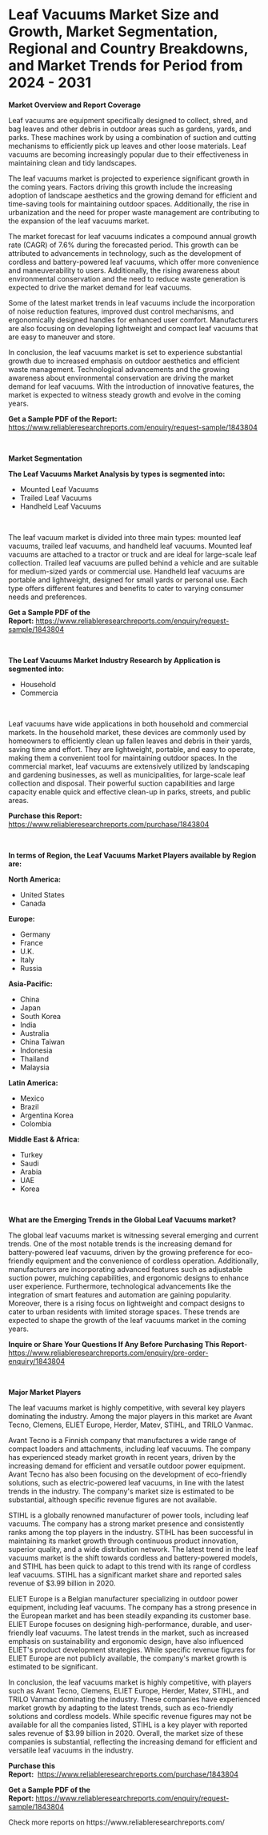<p><h1>Leaf Vacuums Market Size and Growth, Market Segmentation, Regional and Country Breakdowns, and Market Trends for Period from 2024 -  2031</h1></p><p><strong>Market Overview and Report Coverage</strong></p>
<p><p>Leaf vacuums are equipment specifically designed to collect, shred, and bag leaves and other debris in outdoor areas such as gardens, yards, and parks. These machines work by using a combination of suction and cutting mechanisms to efficiently pick up leaves and other loose materials. Leaf vacuums are becoming increasingly popular due to their effectiveness in maintaining clean and tidy landscapes.</p><p>The leaf vacuums market is projected to experience significant growth in the coming years. Factors driving this growth include the increasing adoption of landscape aesthetics and the growing demand for efficient and time-saving tools for maintaining outdoor spaces. Additionally, the rise in urbanization and the need for proper waste management are contributing to the expansion of the leaf vacuums market.</p><p>The market forecast for leaf vacuums indicates a compound annual growth rate (CAGR) of 7.6% during the forecasted period. This growth can be attributed to advancements in technology, such as the development of cordless and battery-powered leaf vacuums, which offer more convenience and maneuverability to users. Additionally, the rising awareness about environmental conservation and the need to reduce waste generation is expected to drive the market demand for leaf vacuums.</p><p>Some of the latest market trends in leaf vacuums include the incorporation of noise reduction features, improved dust control mechanisms, and ergonomically designed handles for enhanced user comfort. Manufacturers are also focusing on developing lightweight and compact leaf vacuums that are easy to maneuver and store.</p><p>In conclusion, the leaf vacuums market is set to experience substantial growth due to increased emphasis on outdoor aesthetics and efficient waste management. Technological advancements and the growing awareness about environmental conservation are driving the market demand for leaf vacuums. With the introduction of innovative features, the market is expected to witness steady growth and evolve in the coming years.</p></p>
<p><strong>Get a Sample PDF of the Report:</strong> <a href="https://www.reliableresearchreports.com/enquiry/request-sample/1843804">https://www.reliableresearchreports.com/enquiry/request-sample/1843804</a></p>
<p>&nbsp;</p>
<p><strong>Market Segmentation</strong></p>
<p><strong>The Leaf Vacuums Market Analysis by types is segmented into:</strong></p>
<p><ul><li>Mounted Leaf Vacuums</li><li>Trailed Leaf Vacuums</li><li>Handheld Leaf Vacuums</li></ul></p>
<p>&nbsp;</p>
<p><p>The leaf vacuum market is divided into three main types: mounted leaf vacuums, trailed leaf vacuums, and handheld leaf vacuums. Mounted leaf vacuums are attached to a tractor or truck and are ideal for large-scale leaf collection. Trailed leaf vacuums are pulled behind a vehicle and are suitable for medium-sized yards or commercial use. Handheld leaf vacuums are portable and lightweight, designed for small yards or personal use. Each type offers different features and benefits to cater to varying consumer needs and preferences.</p></p>
<p><strong>Get a Sample PDF of the Report:</strong>&nbsp;<a href="https://www.reliableresearchreports.com/enquiry/request-sample/1843804">https://www.reliableresearchreports.com/enquiry/request-sample/1843804</a></p>
<p>&nbsp;</p>
<p><strong>The Leaf Vacuums Market Industry Research by Application is segmented into:</strong></p>
<p><ul><li>Household</li><li>Commercia</li></ul></p>
<p>&nbsp;</p>
<p><p>Leaf vacuums have wide applications in both household and commercial markets. In the household market, these devices are commonly used by homeowners to efficiently clean up fallen leaves and debris in their yards, saving time and effort. They are lightweight, portable, and easy to operate, making them a convenient tool for maintaining outdoor spaces. In the commercial market, leaf vacuums are extensively utilized by landscaping and gardening businesses, as well as municipalities, for large-scale leaf collection and disposal. Their powerful suction capabilities and large capacity enable quick and effective clean-up in parks, streets, and public areas.</p></p>
<p><strong>Purchase this Report:</strong>&nbsp; <a href="https://www.reliableresearchreports.com/purchase/1843804">https://www.reliableresearchreports.com/purchase/1843804</a></p>
<p>&nbsp;</p>
<p><strong>In terms of Region, the Leaf Vacuums Market Players available by Region are:</strong></p>
<p>
    <p> <strong> North America: </strong>
        <ul>
            <li>United States</li>
            <li>Canada</li>
        </ul>
        </p> 
    <p> <strong> Europe: </strong>
        <ul>
            <li>Germany</li>
            <li>France</li>
            <li>U.K.</li>
            <li>Italy</li>
            <li>Russia</li>
        </ul>
        </p> 
    <p> <strong> Asia-Pacific: </strong>
        <ul>
            <li>China</li>
            <li>Japan</li>
            <li>South Korea</li>
            <li>India</li>
            <li>Australia</li>
            <li>China Taiwan</li>
            <li>Indonesia</li>
            <li>Thailand</li>
            <li>Malaysia</li>
        </ul>
        </p> 
    <p> <strong> Latin America: </strong>
        <ul>
            <li>Mexico</li>
            <li>Brazil</li>
            <li>Argentina Korea</li>
            <li>Colombia</li>
        </ul>
        </p> 
    <p> <strong> Middle East & Africa: </strong>
        <ul>
            <li>Turkey</li>
            <li>Saudi</li>
            <li>Arabia</li>
            <li>UAE</li>
            <li>Korea</li>
        </ul>
    </p>
    </p>
<p>&nbsp;</p>
<p><strong>What are the Emerging Trends in the Global Leaf Vacuums market?</strong></p>
<p><p>The global leaf vacuums market is witnessing several emerging and current trends. One of the most notable trends is the increasing demand for battery-powered leaf vacuums, driven by the growing preference for eco-friendly equipment and the convenience of cordless operation. Additionally, manufacturers are incorporating advanced features such as adjustable suction power, mulching capabilities, and ergonomic designs to enhance user experience. Furthermore, technological advancements like the integration of smart features and automation are gaining popularity. Moreover, there is a rising focus on lightweight and compact designs to cater to urban residents with limited storage spaces. These trends are expected to shape the growth of the leaf vacuums market in the coming years.</p></p>
<p><strong>Inquire or Share Your Questions If Any Before Purchasing This Report</strong>- <a href="https://www.reliableresearchreports.com/enquiry/pre-order-enquiry/1843804">https://www.reliableresearchreports.com/enquiry/pre-order-enquiry/1843804</a></p>
<p>&nbsp;</p>
<p><strong>Major Market Players</strong></p>
<p><p>The leaf vacuums market is highly competitive, with several key players dominating the industry. Among the major players in this market are Avant Tecno, Clemens, ELIET Europe, Herder, Matev, STIHL, and TRILO Vanmac. </p><p>Avant Tecno is a Finnish company that manufactures a wide range of compact loaders and attachments, including leaf vacuums. The company has experienced steady market growth in recent years, driven by the increasing demand for efficient and versatile outdoor power equipment. Avant Tecno has also been focusing on the development of eco-friendly solutions, such as electric-powered leaf vacuums, in line with the latest trends in the industry. The company's market size is estimated to be substantial, although specific revenue figures are not available.</p><p>STIHL is a globally renowned manufacturer of power tools, including leaf vacuums. The company has a strong market presence and consistently ranks among the top players in the industry. STIHL has been successful in maintaining its market growth through continuous product innovation, superior quality, and a wide distribution network. The latest trend in the leaf vacuums market is the shift towards cordless and battery-powered models, and STIHL has been quick to adapt to this trend with its range of cordless leaf vacuums. STIHL has a significant market share and reported sales revenue of $3.99 billion in 2020.</p><p>ELIET Europe is a Belgian manufacturer specializing in outdoor power equipment, including leaf vacuums. The company has a strong presence in the European market and has been steadily expanding its customer base. ELIET Europe focuses on designing high-performance, durable, and user-friendly leaf vacuums. The latest trends in the market, such as increased emphasis on sustainability and ergonomic design, have also influenced ELIET's product development strategies. While specific revenue figures for ELIET Europe are not publicly available, the company's market growth is estimated to be significant.</p><p>In conclusion, the leaf vacuums market is highly competitive, with players such as Avant Tecno, Clemens, ELIET Europe, Herder, Matev, STIHL, and TRILO Vanmac dominating the industry. These companies have experienced market growth by adapting to the latest trends, such as eco-friendly solutions and cordless models. While specific revenue figures may not be available for all the companies listed, STIHL is a key player with reported sales revenue of $3.99 billion in 2020. Overall, the market size of these companies is substantial, reflecting the increasing demand for efficient and versatile leaf vacuums in the industry.</p></p>
<p><strong>Purchase this Report:</strong>&nbsp;&nbsp;<a href="https://www.reliableresearchreports.com/purchase/1843804">https://www.reliableresearchreports.com/purchase/1843804</a></p>
<p></p>
<p><strong>Get a Sample PDF of the Report:</strong>&nbsp;<a href="https://www.reliableresearchreports.com/enquiry/request-sample/1843804">https://www.reliableresearchreports.com/enquiry/request-sample/1843804</a></p>
<p>Check more reports on https://www.reliableresearchreports.com/</p>